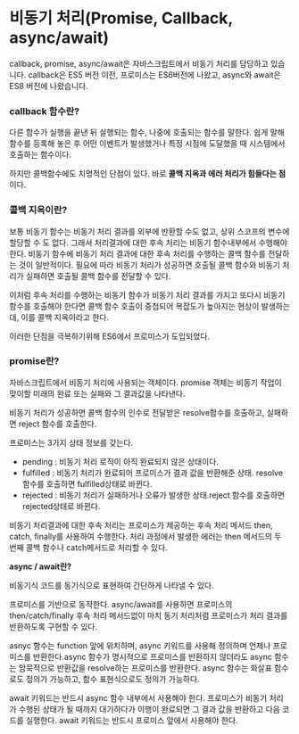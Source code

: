 # 비동기 처리(Promise, Callback, async/await)

callback, promise, async/await은 자바스크립트에서 비동기 처리를 담당하고 있습니다. callback은 ES5 버전 이전, 프로미스는 ES6버전에 나왔고, async와 await은 ES8 버전에 나왔습니다. 

### **callback 함수란?**

다른 함수가 실행을 끝낸 뒤 실행되는 함수, 나중에 호출되는 함수를 말한다. 쉽게 말해 함수를 등록해 놓은 후 어떤 이벤트가 발생했거나 특정 시점에 도달했을 때 시스템에서 호출하는 함수이다.

하지만 콜백함수에도 치명적인 단점이 있다. 바로 **콜백 지옥과 에러 처리가 힘들다는 점**이다.

### **콜백 지옥이란?**

보통 비동기 함수는 비동기 처리 결과를 외부에 반환할 수도 없고, 상위 스코프의 변수에 할당할 수 도 없다. 그래서 처리결과에 대한 후속 처리는 비동기 함수내부에서 수행해야 한다. 비동기 함수에 비동기 처리 결과에 대한 후속 처리를 수행하는 콜백 함수를 전달하는 것이 일반적이다. 필요에 따라 비동기 처리가 성공하면 호출될 콜백 함수와 비동기 처리가 실패하면 호출될 콜백 함수를 전달할 수 있다.

이처럼 후속 처리를 수행하는 비동기 함수가 비동기 처리 결과를 가지고 또다시 비동기 함수를 호출해야 한다면 콜백 함수 호출이 중첩되어 복잡도가 높아지는 현상이 발생하는데, 이를 콜백 지옥이라고 한다.

이러한 단점을 극복하기위해 ES6에서 프로미스가 도입되었다.

### **promise란?**

자바스크립트에서 비동기 처리에 사용되는 객체이다. promise 객체는 비동기 작업이 맞이할 미래의 완료 또는 실패와 그 결과값을 나타낸다. 

비동기 처리가 성공하면 콜백 함수의 인수로 전달받은 resolve함수를 호출하고, 실패하면 reject 함수를 호출한다. 

프로미스는 3가지 상태 정보를 갖는다.

- pending : 비동기 처리 로직이 아직 완료되지 않은 상태이다.
- fulfilled : 비동기 처리가 완료되어 프로미스가 결과 값을 반환해준 상태. resolve 함수를 호출하면 fulfilled상태로 바뀐다.
- rejected : 비동기 처리가 실패하거나 오류가 발생한 상태.reject 함수를 호출하면 rejected상태로 바뀐다.

비동기 처리결과에 대한 후속 처리는 프로미스가 제공하는 후속 처리 메서드 then, catch, finally를 사용하여 수행한다. 처리 과정에서 발생한 에러는 then 메서드의 두 번째 콜백 함수나 catch메서드로 처리할 수 있다.

**async / await란?**

비동기식 코드를 동기식으로 표현하여 간단하게 나타낼 수 있다.

프로미스를 기반으로 동작한다. async/await를 사용하면 프로미스의 then/catch/finally 후속 처리 메서드없이 마치 동기 처리처럼 프로미스가 처리 결과를 반환하도록 구현할 수 있다.

asnyc 함수는 function 앞에 위치하며, async 키워드를 사용해 정의하며 언제나 프로미스를 반환한다.async 함수가 명시적으로 프로미스를 반환하지 않더라도 async 함수는 암묵적으로 반환값을 resolve하는 프로미스를 반환한다. async 함수는 화살표 함수로도 정의가 가능하고, 함수 표현식으로도 정의가 가능하다. 

await 키워드는 반드시 async 함수 내부에서 사용해야 한다.  프로미스가 비동기 처리가 수행된 상태가 될 때까지 대기하다가 이행이 완료되면 그 결과 값을 반환하고 다음 코드를 실행한다.  await 키워드는 반드시 프로미스 앞에서 사용해야 한다. 





